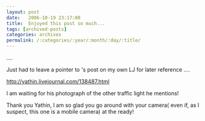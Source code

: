 ```yaml
---
layout: post
date:	2006-10-19 23:17:00
title:  Enjoyed this post so much...
tags: [archived-posts]
categories: archives
permalink: /:categories/:year/:month/:day/:title/
---
```

....

Just had to leave a pointer to <lj user="yathin">'s post on my own LJ for later reference ....

<A href="http://yathin.livejournal.com/138487.html">http://yathin.livejournal.com/138487.html</A>

I am waiting for his photograph of the other traffic light he mentions!

Thank you Yathin, I am so glad you go around with your camera( even if, as I suspect, this one is a mobile camera) at the ready!
